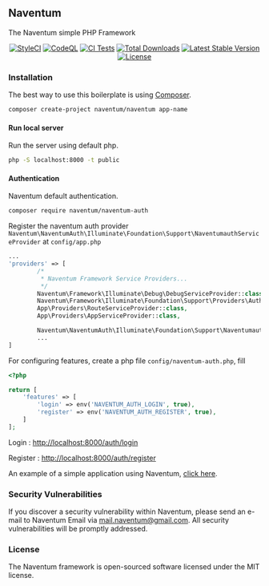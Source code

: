 ## Naventum

The Naventum simple PHP Framework

<p align="center"><a href="https://github.styleci.io/repos/457622076?branch=1.x"><img src="https://github.styleci.io/repos/457622076/shield?branch=1.x" alt="StyleCI"></a>
<a href="https://github.com/naventum/naventum/actions/workflows/codeql-analysis.yml"><img src="https://github.com/naventum/naventum/actions/workflows/codeql-analysis.yml/badge.svg" alt="CodeQL"></a>
<a href="https://github.com/naventum/naventum/actions/workflows/ci.yml">
        <img src="https://github.com/naventum/naventum/actions/workflows/ci.yml/badge.svg" alt="CI Tests"></a>
<a href="https://packagist.org/packages/naventum/naventum"><img src="https://img.shields.io/packagist/dt/naventum/naventum" alt="Total Downloads"></a>
<a href="https://packagist.org/packages/naventum/naventum"><img src="https://img.shields.io/packagist/v/naventum/naventum" alt="Latest Stable Version"></a>
<a href="https://packagist.org/packages/naventum/naventum"><img src="https://img.shields.io/packagist/l/naventum/naventum" alt="License"></a>
</p>

### Installation
The best way to use this boilerplate is using [Composer](https://getcomposer.org/).

```bash
composer create-project naventum/naventum app-name
```
#### Run local server
Run the server using default php.
```bash
php -S localhost:8000 -t public
```

#### Authentication
Naventum default authentication.
```bash
composer require naventum/naventum-auth
```
Register the naventum auth provider 
```Naventum\NaventumAuth\Illuminate\Foundation\Support\NaventumauthServiceProvider``` at ```config/app.php```
```php
...
'providers' => [
        /*
         * Naventum Framework Service Providers...
         */
        Naventum\Framework\Illuminate\Debug\DebugServiceProvider::class,
        Naventum\Framework\Illuminate\Foundation\Support\Providers\AuthServiceProvider::class,
        App\Providers\RouteServiceProvider::class,
        App\Providers\AppServiceProvider::class,

        Naventum\NaventumAuth\Illuminate\Foundation\Support\NaventumauthServiceProvider::class,
        ...
]
```
For configuring features, create a php file ```config/naventum-auth.php```, fill
```php
<?php

return [
    'features' => [
        'login' => env('NAVENTUM_AUTH_LOGIN', true),
        'register' => env('NAVENTUM_AUTH_REGISTER', true),
    ]
];
```
Login : [http://localhost:8000/auth/login](http://localhost:8000/auth/login)

Register : [http://localhost:8000/auth/register](http://localhost:8000/auth/register)

An example of a simple application using Naventum, [click here](https://github.com/ryodevz/naventum-example).



### Security Vulnerabilities
If you discover a security vulnerability within Naventum, please send an e-mail to Naventum Email via [mail.naventum@gmail.com](mailto:mail.naventum@gmail.com). All security vulnerabilities will be promptly addressed.


### License
The Naventum framework is open-sourced software licensed under the MIT license.
